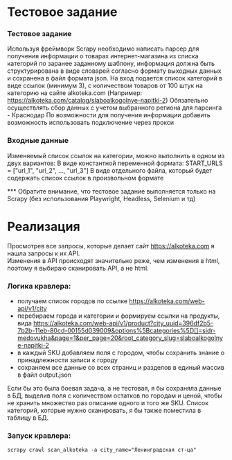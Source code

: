 # Тестовое задание 

### Тестовое задание 
Используя фреймворк Scrapy необходимо написать парсер для получения информации о товарах интернет-магазина из списка категорий по заранее заданному шаблону, информация должна быть структурирована в виде словарей согласно формату выходных данных и сохранена в файл формата json.
На вход подается список категорий в виде ссылок (минимум 3), с количеством товаров от 100 штук на категорию
на сайте alkoteka.com (Например: https://alkoteka.com/catalog/slaboalkogolnye-napitki-2)
Обязательно осуществлять сбор данных с учетом выбранного региона для парсинга - Краснодар
По возможности для получения информации добавить возможность использовать подключение через прокси
### Входные данные
Изменяемый список ссылок на категории, можно выполнить в одном из двух вариантов:
В виде константной переменной формата: START_URLS = ["url_1", "url_2", ..., "url_3"]
В виде отдельного файла, который будет содержать список ссылок в произвольном формате

*** Обратите внимание, что тестовое задание выполняется только на Scrapy (без использования  Playwright, Headless, Selenium и тд)


# Реализация

Просмотрев все запросы, которые делает сайт https://alkoteka.com я нашла запросы к их API.
<br>Изменения в API происходят значительно реже, чем изменения в html, поэтому я выбираю сканировать API, а не html.

### Логика кравлера:
- получаем список городов по ссылке https://alkoteka.com/web-api/v1/city
- перебираем города и категории и формируем ссылки на продукты, вида https://alkoteka.com/web-api/v1/product?city_uuid=396df2b5-7b2b-11eb-80cd-00155d039009&options%5Bcategories%5D[]=sidr-medovukha&page=1&per_page=20&root_category_slug=slaboalkogolnye-napitki-2
- в каждый SKU добавляем поля с городом, чтобы сохранить знание о принадлежности записи к городу
- сохраняем все данные со всех страниц и разделов в единый массив в файл output.json

Если бы это была боевая задача, а не тестовая, я бы сохраняла данные в БД, выделив поля c количеством остатков по городам и ценой, чтобы не хранить множество раз описание одного и того же SKU.
Список категорий, которые нужно сканировать, я бы также поместила в таблицу в БД.

### Запуск кравлера:
```
scrapy crawl scan_alkoteka -a city_name="Ленинградская ст-ца"
```

